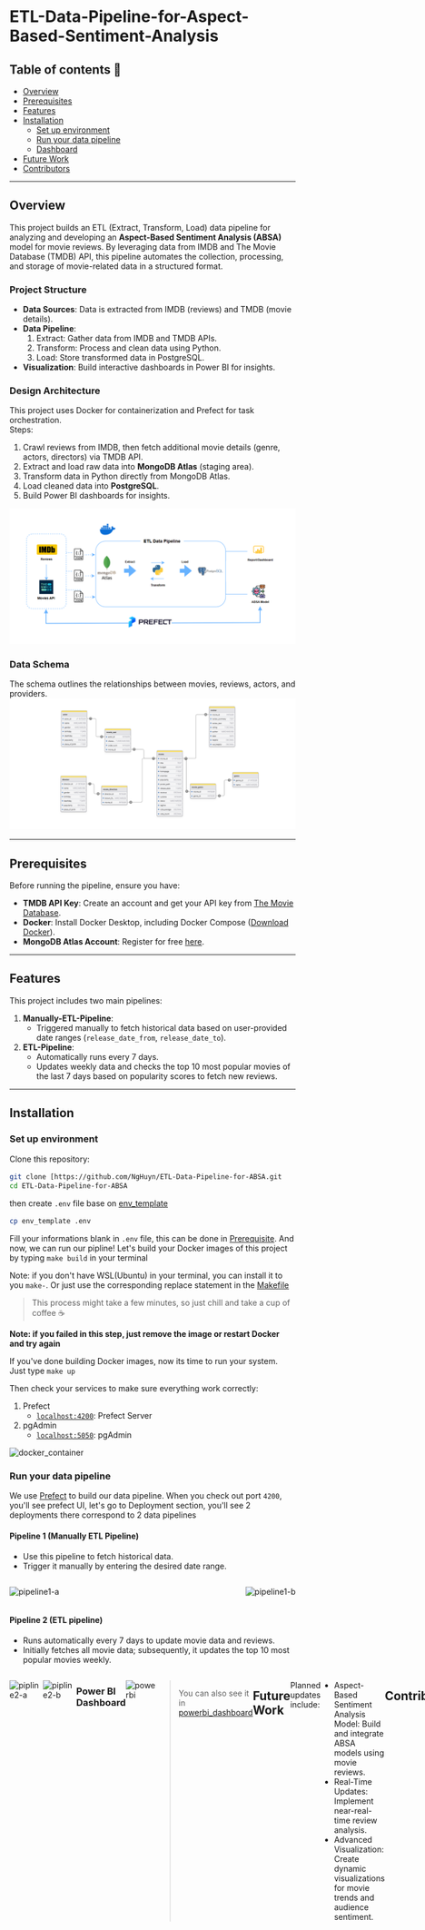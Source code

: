 # ETL-Data-Pipeline-for-Aspect-Based-Sentiment-Analysis

## Table of contents :pushpin:
- [Overview](#overview)  
- [Prerequisites](#prerequisites)  
- [Features](#features)  
- [Installation](#installation)  
    - [Set up environment](#set-up-environment)  
    - [Run your data pipeline](#run-your-data-pipeline)  
    - [Dashboard](#power-bi-dashboard)  
- [Future Work](#future-work)  
- [Contributors](#contributors)  

---

## Overview  

This project builds an ETL (Extract, Transform, Load) data pipeline for analyzing and developing an **Aspect-Based Sentiment Analysis (ABSA)** model for movie reviews. By leveraging data from IMDB and The Movie Database (TMDB) API, this pipeline automates the collection, processing, and storage of movie-related data in a structured format.

### Project Structure
- **Data Sources**: Data is extracted from IMDB (reviews) and TMDB (movie details).  
- **Data Pipeline**:  
  1. Extract: Gather data from IMDB and TMDB APIs.  
  2. Transform: Process and clean data using Python.  
  3. Load: Store transformed data in PostgreSQL.  
- **Visualization**: Build interactive dashboards in Power BI for insights.  

### Design Architecture
This project uses Docker for containerization and Prefect for task orchestration.  
Steps:  
1. Crawl reviews from IMDB, then fetch additional movie details (genre, actors, directors) via TMDB API.  
2. Extract and load raw data into **MongoDB Atlas** (staging area).  
3. Transform data in Python directly from MongoDB Atlas.  
4. Load cleaned data into **PostgreSQL**.  
5. Build Power BI dashboards for insights.  

![Architecture](./image/data_pipeline.png)  

### Data Schema  
The schema outlines the relationships between movies, reviews, actors, and providers.  
![Schema](./image/data_schema.png)  

---

## Prerequisites  

Before running the pipeline, ensure you have:  
- **TMDB API Key**: Create an account and get your API key from [The Movie Database](https://developer.themoviedb.org/docs/getting-started).  
- **Docker**: Install Docker Desktop, including Docker Compose ([Download Docker](https://www.docker.com/products/docker-desktop/)).  
- **MongoDB Atlas Account**: Register for free [here](https://www.mongodb.com/cloud/atlas/register).  

---

## Features  

This project includes two main pipelines:  
1. **Manually-ETL-Pipeline**:  
   - Triggered manually to fetch historical data based on user-provided date ranges (`release_date_from`, `release_date_to`).  
2. **ETL-Pipeline**:  
   - Automatically runs every 7 days.  
   - Updates weekly data and checks the top 10 most popular movies of the last 7 days based on popularity scores to fetch new reviews.  

---

## Installation  

### Set up environment  
Clone this repository:
```bash
git clone [https://github.com/NgHuyn/ETL-Data-Pipeline-for-ABSA.git
cd ETL-Data-Pipeline-for-ABSA
```
then create `.env` file base on [env_template](./env_template)
```bash
cp env_template .env
```
Fill your informations blank in `.env` file, this can be done in [Prerequisite](#prerequisite).
And now, we can run our pipline! Let's build your Docker images of this project by typing `make build` in your
terminal 

Note: if you don't have WSL(Ubuntu) in your terminal, you can install it to you `make-`. Or just use the corresponding replace statement in the [Makefile](./Makefile)

> This process might take a few minutes, so just chill and take a cup of coffee :coffee:

**Note: if you failed in this step, just remove the image or restart Docker and try again**

If you've done building Docker images, now its time to run your system. Just type `make up` 

Then check your services to make sure everything work correctly:
1. Prefect
    - [`localhost:4200`](http://localhost:4200/): Prefect Server
2. pgAdmin
    - [`localhost:5050`](http://localhost:5050/): pgAdmin
  
![docker_container](./image/docker_container.jpg)
### Run your data pipeline
We use [Prefect](https://www.prefect.io/) to build our data pipeline. When you check out port `4200`, you'll see
prefect UI, let's go to Deployment section, you'll see 2 deployments there correspond to 2 data pipelines
#### Pipeline 1 (Manually ETL Pipeline)
- Use this pipeline to fetch historical data.
- Trigger it manually by entering the desired date range.
<div style="display: flex; justify-content: space-between;">

![pipeline1-a](./image/pipline1-a.jpg)

![pipeline1-b](./image/pipline1-b.jpg)

</div>

#### Pipeline 2 (ETL pipeline)
- Runs automatically every 7 days to update movie data and reviews.
- Initially fetches all movie data; subsequently, it updates the top 10 most popular movies weekly.

<div style="display: flex; justify-content: space-between;">

![pipline2-a](./image/pipeline2-a.jpg)

![pipline2-b](./image/pipeline2-b.jpg)

### Power BI Dashboard
![powerbi](./image/powerbi-dash.jpg)
> You can also see it in [powerbi_dashboard](./dashboard/powerbi_dashboard.pdf)

## Future Work
Planned updates include:
- Aspect-Based Sentiment Analysis Model: Build and integrate ABSA models using movie reviews.
- Real-Time Updates: Implement near-real-time review analysis.
- Advanced Visualization: Create dynamic visualizations for movie trends and audience sentiment.
## Contributors
<table>
  <tbody>
    <tr>
      <td align="center" valign="top" width="14.28%"><a href="https://github.com/NgHuyn"><img src="https://avatars.githubusercontent.com/u/94596692?v=4" width="100px;" alt="Nguyen Hai Ngoc Huyen"/><br /><sub><b>Nguyen Hai Ngoc Huyen</b></sub></a><br /> Data Analyst </td>
      <td align="center" valign="top" width="14.28%"><a href="https://github.com/KimThy13"><img src="https://avatars.githubusercontent.com/u/92136844?v=4" width="100px;" alt="Ta Hoang Kim Thy"/><br /><sub><b>Ta Hoang Kim Thy</b></sub></a><br /> Data Analyst </td>
    </tr>
  </tbody>
</table>
